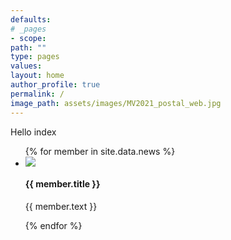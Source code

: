 ```yaml
---
defaults:
# _pages
- scope:
path: ""
type: pages
values:
layout: home
author_profile: true	
permalink: /
image_path: assets/images/MV2021_postal_web.jpg
---
```

Hello index

<div class="newsFlash">
<ul>
{% for member in site.data.news %}
  <li>
	 <img src="{{ member.imgage  }}" />
     <h4> {{ member.title }} </h4>
     <p> {{ member.text }} </p>
  </li>
{% endfor %}
</ul>
</div>

